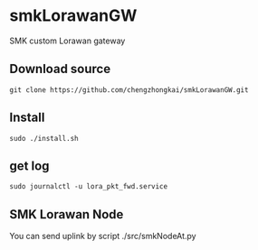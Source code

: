 # smkLorawanGW
SMK custom Lorawan gateway

## Download source
`git clone https://github.com/chengzhongkai/smkLorawanGW.git`

## Install
`sudo ./install.sh`

## get log 
`sudo journalctl -u lora_pkt_fwd.service`

## SMK Lorawan Node
You can send uplink by script ./src/smkNodeAt.py
